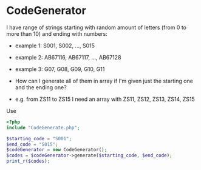 # CodeGenerator

I have range of strings starting with random amount of letters (from 0 to more than 10) and ending with numbers:

* example 1: S001, S002, ..., S015

* example 2: AB67116, AB67117, ..., AB67128

* example 3: G07, G08, G09, G10, G11

* How can I generate all of them in array if I'm given just the starting one and the ending one?

* e.g. from ZS11 to ZS15 I need an array with ZS11, ZS12, ZS13, ZS14, ZS15

Use
```php
<?php
include "CodeGenerate.php";

$starting_code = "S001";
$end_code = "S015";
$codeGenerator = new CodeGenerator();
$codes = $codeGenerator->generate($starting_code, $end_code);
print_r($codes);

```
